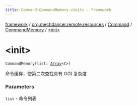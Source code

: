 ```yaml
---
title: Command.CommandMemory.<init> - framework
---
```


[framework](../../../index.html) / [org.mechdancer.remote.resources](../../index.html) / [Command](../index.html) / [CommandMemory](index.html) / [&lt;init&gt;](./-init-.html)

# &lt;init&gt;

`CommandMemory(list: `[`Array`](https://kotlinlang.org/api/latest/jvm/stdlib/kotlin/-array/index.html)`<C>)`

命令缓存，使第二次查找具有 O(1) 复杂度

### Parameters

`list` - 命令列表